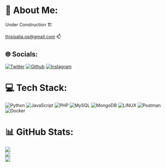 # 💫 About Me:
Under Construction 🏗️ 

<thisisalia.os@gmail.com> 📫

## 🌐 Socials:
[![Twitter](https://img.shields.io/badge/Twitter-%231DA1F2.svg?logo=Twitter&logoColor=white)](https://twitter.com/Q0120S) [![Github](https://img.shields.io/badge/Github-%231DA1F2.svg?logo=Github&logoColor=white)](https://github.com/Q0120S) [![Instagram](https://img.shields.io/badge/Instagram-%231DA1F2.svg?logo=Instagram&logoColor=white)](https://instagram.com/Q0120S) 

# 💻 Tech Stack:
![Python](https://img.shields.io/badge/python-3670A0?style=for-the-badge&logo=python&logoColor=ffdd54) ![JavaScript](https://img.shields.io/badge/javascript-%23323330.svg?style=for-the-badge&logo=javascript&logoColor=%23F7DF1E) ![PHP](https://img.shields.io/badge/php-%23777BB4.svg?style=for-the-badge&logo=php&logoColor=white) ![MySQL](https://img.shields.io/badge/mysql-%2300f.svg?style=for-the-badge&logo=mysql&logoColor=white) ![MongoDB](https://img.shields.io/badge/MongoDB-%234ea94b.svg?style=for-the-badge&logo=mongodb&logoColor=white) ![LINUX](https://img.shields.io/badge/Linux-FCC624?style=for-the-badge&logo=linux&logoColor=black) ![Postman](https://img.shields.io/badge/Postman-FF6C37?style=for-the-badge&logo=postman&logoColor=white) ![Docker](https://img.shields.io/badge/docker-%230db7ed.svg?style=for-the-badge&logo=docker&logoColor=white)

# 📊 GitHub Stats:
![](https://github-readme-stats.vercel.app/api?username=q0120s&theme=gotham&hide_border=true&include_all_commits=false&count_private=false)<br/>
![](https://github-readme-streak-stats.herokuapp.com/?user=q0120s&theme=gotham&hide_border=true)<br/>
![](https://github-readme-stats.vercel.app/api/top-langs/?username=q0120s&theme=gotham&hide_border=true&include_all_commits=false&count_private=false&layout=compact)

<!-- Proudly created with GPRM ( https://gprm.itsvg.in ) -->
